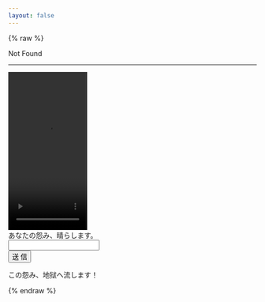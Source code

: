 ```yaml
---
layout: false
---
```

{% raw %}

<!doctype html>
<html>

<head>
	<meta charset="utf-8">
	<title>地獄通信</title>
	<meta name="renderer" content="webkit">
	<meta http-equiv="renderer" content="webkit">
	<link rel="shortcut icon" href="https://cdn.jsdelivr.net/gh/novaELLIAS/CDN_for_ND/enma/btn.png">
	<link rel="bookmark" href="https://cdn.jsdelivr.net/gh/novaELLIAS/CDN_for_ND/enma/btn.png">
	<link rel="stylesheet" href="https://cdn.jsdelivr.net/gh/novaELLIAS/CDN_for_ND/enma/style.css" type="text/css">
	<link type="text/css" rel="stylesheet" href="https://cdn.jsdelivr.net/gh/novaELLIAS/CDN_for_ND/enma/style.css" />
</head>

<body>
	<div id="clock">
		<a class="clockh">Not Found</a>
		<hr noshade="noshade">
	</div>
	<div id="fire">
		<video id="animate" width="160" height="320" onended="FireEnd()">
			<source src="https://cdn.jsdelivr.net/gh/novaELLIAS/CDN_for_ND/enma/hono.mp4" type="video/mp4" />
		</video>
	</div>
	<div id="start">
		<div id="title">
			<a>あなたの怨み、晴らします。</a>
		</div>
		<form id="hell" name="hell" action="index.htm" onSubmit="return CheckInput();">
			<input id="nickname" name="nickname" maxLength="44"><br>
			<input id="btn_send" type="submit" value="送 信">
		</form>
	</div>
	<div id="end">
		<div id="end_logo"></div>
		<a class="end_h">この怨み、地狱へ流します！</a><br>
	</div>
	<script type="text/javascript" src="https://cdn.jsdelivr.net/gh/novaELLIAS/CDN_for_ND@2.2.10/enma/work.js"
		charset="UTF-8"></script>
	<script type="text/javascript" src="https://tajs.qq.com/stats?sId=54859600" charset="UTF-8"></script>
</body>

</html>

{% endraw %}